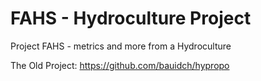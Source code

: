 # FAHS - Hydroculture Project
Project FAHS - metrics and more from a Hydroculture

The Old Project: https://github.com/bauidch/hypropo
